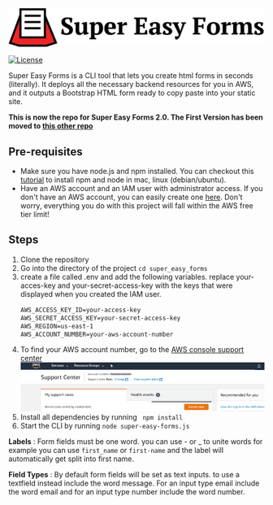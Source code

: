 ![Super Easy Forms](img/super-easy-forms-logo.png)

[![License](http://img.shields.io/:license-mit-blue.svg?style=flat-square)](http://gkpty.mit-license.org)

Super Easy Forms is a CLI tool that lets you create html forms in seconds (literally). It deploys all the necessary backend resources for you in AWS, and it outputs a Bootstrap HTML form ready to copy paste into your static site.

**This is now the repo for Super Easy Forms 2.0. The First Version has been moved to [this other repo](https://github.com/gkpty/super-easy-forms-classic)**

## Pre-requisites

*  Make sure you have node.js and npm installed. You can checkout this [tutorial](https://medium.com/@lucaskay/install-node-and-npm-using-nvm-in-mac-or-linux-ubuntu-f0c85153e173) to install npm and node in mac, linux (debian/ubuntu).
* Have an AWS account and an IAM user with administrator access. If you don't have an AWS account, you can easily create one [here](https://portal.aws.amazon.com/billing/signup?#/start). Don't worry, everything you do with this project will fall within the AWS free tier limit! 

## Steps
1. Clone the repository
2. Go into the directory of the project ` cd super_easy_forms `
3. create a file called .env and add the following variables. replace your-acces-key and your-secret-access-key with the keys that were displayed when you created the IAM user.
    ```
    AWS_ACCESS_KEY_ID=your-access-key
    AWS_SECRET_ACCESS_KEY=your-secret-access-key
    AWS_REGION=us-east-1
    AWS_ACCOUNT_NUMBER=your-aws-account-number
    ```
4. To find your AWS account number, go to the [AWS console support center](https://console.aws.amazon.com/support/home?)
![image 18](img/account_number.png)
5. Install all dependencies by running ` npm install`
6. Start the CLI by running ` node super-easy-forms.js `

**Labels** : Form fields must be one word. you can use - or _ to unite words for example you can use `first_name` or `first-name` and the label will automatically get split into first name.

**Field Types** : By default form fields will be set as text inputs. to use a textfield instead include the word message. For an input type email include the word email and for an input type number include the word number.


